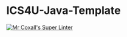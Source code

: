 # ICS4U-Java-Template
[![Mr Coxall's Super Linter](README.md/../../../workflows/Java%20Linter/badge.svg)](README.md/../../../actions)
